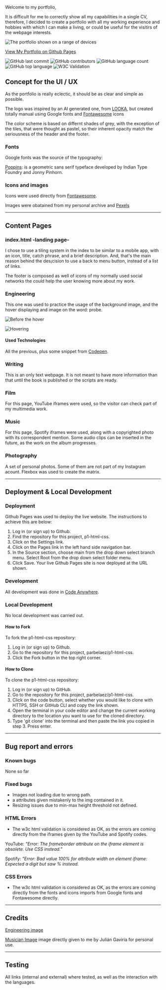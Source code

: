 Welcome to my portfolio,

It is difficult for me to correctly show all my capabilities in a single CV, therefore, I decided to create a portfolio with all my working experience and hobbies with which I can make a living, or could be useful for the visitirs of the webpage interests.


![The portfolio shown on a range of devices](assets/images/devices_render.png)

[View My Portfolio on Github Pages](https://parbelaez.github.io/p1-html-css/)

![GitHub last commit](https://img.shields.io/github/last-commit/parbelaez/p1-html-css?color=red)
![GitHub contributors](https://img.shields.io/github/contributors/parbelaez/p1-html-css?color=orange)
![GitHub language count](https://img.shields.io/github/languages/count/parbelaez/p1-html-css?color=yellow)
![GitHub top language](https://img.shields.io/github/languages/top/parbelaez/p1-html-css?color=green)
![W3C Validation](https://img.shields.io/w3c-validation/html?color=blueviolet&targetUrl=https://parbelaez.github.io/p1-html-css/)

## Concept for the UI / UX

As the portfolio is really eclectic, it should be as clear and simple as possible.

The logo was inspired by an AI generated one, from [LOOKA](https://looka.com/), but created totally manual using Google fonts and [Fontawesome](https://fontawesome.com/) icons

The color scheme is based on differnt shades of grey, with the exception of the tiles, that were thought as pastel, so their inherent opacity match the seriousness of the header and the footer.

### Fonts

Google fonts was the source of the typography:

[Poppins](https://github.com/itfoundry/poppins): is a geometric sans serif typeface developed by Indian Type Foundry and Jonny Pinhorn.

### Icons and images

Icons were used directly from [Fontawesome](https://fontawesome.com/).

Images were obatained from my personal archive and [Pexels](https://www.pexels.com/)

---

## Content Pages

### index.html -landing page-

I chose to use a tiling system in the index to be similar to a mobile app, with an icon, title, catch phrase, and a brief description. And, that's the main reason behind the des¡cision to use a back to menu button, instead of a list of links.

The footer is composed as well of icons of my normally used social networks the could help the user knowing more about my work.

### Engineering

This one was used to practice the usage of the background image, and the hover displaying and image on the word: probe.

![Before the hover](assets/images/no_hover.png)

![Hovering](assets/images/hovering.png)

#### Used Technologies

All the previous, plus some snippet from [Codepen](https://codepen.io/wall-e/pen/zvvgBe).

### Writing

This is an only text webpage. It is not meant to have more information than that until the book is published or the scripts are ready.

### Film

For this page, YouTube iframes were used, so the visitor can check part of my multimedia work.

### Music

For this page, Spotify iframes were used, along with a copyrighted photo with its correspondent mention.
Some audio clips can be inserted in the future, as the work on the album progresses.

### Photography

A set of personal photos. Some of them are not part of my Instagram acount.
Flexbox was used to create the matrix.


- - -

## Deployment & Local Development

### Deployment

Github Pages was used to deploy the live website. The instructions to achieve this are below:

1. Log in (or sign up) to Github.
2. Find the repository for this project, p1-html-css.
3. Click on the Settings link.
4. Click on the Pages link in the left hand side navigation bar.
5. In the Source section, choose main from the drop down select branch menu. Select Root from the drop down select folder menu.
6. Click Save. Your live Github Pages site is now deployed at the URL shown.

### Development

All development was done in [Code Anywhere](https://app.codeanywhere.com/).

### Local Development

No local development was carried out.

#### How to Fork

To fork the p1-html-css repository:

1. Log in (or sign up) to Github.
2. Go to the repository for this project, parbelaez/p1-html-css.
3. Click the Fork button in the top right corner.

#### How to Clone

To clone the p1-html-css repository:

1. Log in (or sign up) to GitHub.
2. Go to the repository for this project, parbelaez/p1-html-css.
3. Click on the code button, select whether you would like to clone with HTTPS, SSH or GitHub CLI and copy the link shown.
4. Open the terminal in your code editor and change the current working directory to the location you want to use for the cloned directory.
5. Type 'git clone' into the terminal and then paste the link you copied in step 3. Press enter.

- - -


## Bug report and errors

### Known bugs

None so far

### Fixed bugs

- Images not loading due to wrong path.
- a attributes given mistakenly to the img contained in it.
- Resizing issues due to min-max height threshold not defined.

### HTML Errors

* The w3c html validation is considered as OK, as the errors are coming directly from the iframes given by the YouTube and Spotify codes.

YouTube: *"Error: The frameborder attribute on the iframe element is obsolete. Use CSS instead."*

Spotify: *"Error: Bad value 100% for attribute width on element iframe: Expected a digit but saw % instead.*

### CSS Errors

- The w3c html validation is considered as OK, as the errors are coming directly from the fonts and icons imports from Google fonts and Fontawesome directly.

---


## Credits

[Engineering image](https://www.pexels.com/de-de/foto/person-die-das-gerat-verwendet-132700/)

[Musician Image](https://www.linkedin.com/in/julian-gaviria-29584272/?originalSubdomain=co) image directly given to me by Julián Gaviria for personal use.

---

## Testing

All links (internal and external) where tested, as well as the interaction with the languages.